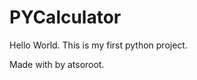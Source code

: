 # PYCalculator
Hello World.
This is my first python project.
<p class="love">Made with <i class="icon ion-heart"></i> by atsoroot.</p>
